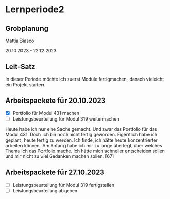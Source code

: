 # Lernperiode2

## Grobplanung

Mattia Biasco

20.10.2023 - 22.12.2023

## Leit-Satz

In dieser Periode möchte ich zuerst Module fertigmachen, danach vieleicht ein Projekt starten.

## Arbeitspackete für 20.10.2023

- [x] Portfolio für Modul 431 machen
- [ ] Leistungsbeurteilung für Modul 319 weitermachen

Heute habe ich nur eine Sache gemacht. Und zwar das Portfolio für das Modul 431. Doch ich bin noch nicht fertig geworden. Eigentlich habe ich geplant, heute fertig zu werden. Ich finde, ich hätte heute konzentrierter arbeiten können. Am Anfang habe ich mir zu lange überlegt, über welches Thema ich das Portfolio mache. Ich hätte mich schneller entscheiden sollen und mir nicht zu viel Gedanken machen sollen. [67]

## Arbeitspackete für 27.10.2023

- [ ] Leistungsbeurteilung für Modul 319 fertigstellen
- [ ] Leistungsbeurteilung abgeben
